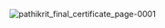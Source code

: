 ![pathikrit_final_certificate_page-0001](https://github.com/Pathikrit003/Coursera--Cybersecurity-Certificate/assets/137992999/e3d4c34e-d8e7-4fd7-8bff-a7eb3ea4607a)
